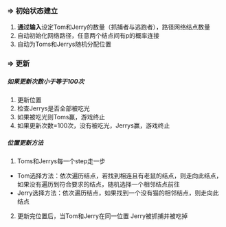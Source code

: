 ### $\Rightarrow$ 初始状态建立
1. **通过输入**设定Tom和Jerry的数量（抓捕者与逃跑者），路径网络结点数量
2. 自动初始化网络路径，任意两个结点间有p的概率连接
3. 自动为Toms和Jerrys随机分配位置
### $\Rightarrow$ 更新
##### 如果更新次数小于等于100次
1. 更新位置
2. 检查Jerrys是否全部被吃光
3. 如果被吃光则Toms赢，游戏终止
4. 如果更新次数=100次，没有被吃光，Jerrys赢，游戏终止
##### 位置更新方法
1. Toms和Jerrys每一个step走一步
- Tom选择方法：依次遍历结点，若找到相连且有老鼠的结点，则走向此结点，如果没有遍历到符合要求的结点，随机选择一个相邻结点前往
- Jerry选择方法：依次遍历结点，如果找到一个没有猫的相邻结点，则走向此结点
2. 更新完位置后，当Tom和Jerry在同一位置 Jerry被抓捕并被吃掉